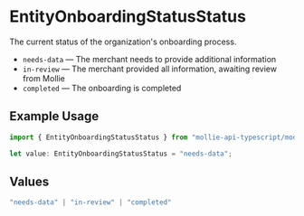 # EntityOnboardingStatusStatus

The current status of the organization's onboarding process.

* `needs-data` — The merchant needs to provide additional information
* `in-review` — The merchant provided all information, awaiting review from Mollie
* `completed` — The onboarding is completed

## Example Usage

```typescript
import { EntityOnboardingStatusStatus } from "mollie-api-typescript/models";

let value: EntityOnboardingStatusStatus = "needs-data";
```

## Values

```typescript
"needs-data" | "in-review" | "completed"
```